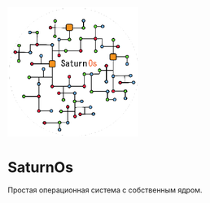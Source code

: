 ### <img src="/icon/SaturnOS.png" alt="icon" width="256">

# SaturnOs

Простая операционная система с собственным ядром. 

